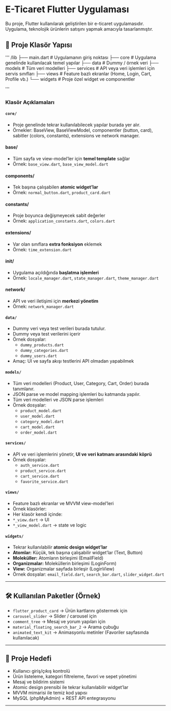 # E-Ticaret Flutter Uygulaması

Bu proje, Flutter kullanılarak geliştirilen bir e-ticaret uygulamasıdır. 
Uygulama, teknolojik ürünlerin satışını yapmak amacıyla tasarlanmıştır.

## 📂 Proje Klasör Yapısı

'''
/lib
├── main.dart # Uygulamanın giriş noktası
├── core # Uygulama genelinde kullanılacak temel yapılar
├── data # Dummy / örnek veri
├── models # Tüm veri modelleri
├── services # API veya veri işlemleri için servis sınıfları
├── views # Feature bazlı ekranlar (Home, Login, Cart, Profile vb.)
└── widgets # Proje özel widget ve componentler

'''

### **Klasör Açıklamaları**

#### `core/`
- Proje genelinde tekrar kullanılabilecek yapılar burada yer alır.
- Örnekler: BaseView, BaseViewModel, componentler (button, card), sabitler (colors, constants), extensions ve network manager.

#### **base/**
- Tüm sayfa ve view-model’ler için **temel template** sağlar  
- Örnek: `base_view.dart`, `base_view_model.dart`

#### **components/**
- Tek başına çalışabilen **atomic widget’lar**  
- Örnek: `normal_button.dart`, `product_card.dart`

#### **constants/**
- Proje boyunca değişmeyecek sabit değerler  
- Örnek: `application_constants.dart`, `colors.dart`

#### **extensions/**
- Var olan sınıflara **extra fonksiyon** eklemek  
- Örnek: `time_extension.dart`

#### **init/**
- Uygulama açıldığında **başlatma işlemleri**  
- Örnek: `locale_manager.dart`, `state_manager.dart`, `theme_manager.dart`

#### **network/**
- API ve veri iletişimi için **merkezi yönetim**  
- Örnek: `network_manager.dart`

#### `data/`
- Dummy veri veya test verileri burada tutulur.
- Dummy veya test verilerini içerir  
- Örnek dosyalar:  
  - `dummy_products.dart`  
  - `dummy_categories.dart`  
  - `dummy_users.dart`  
- Amaç: UI ve sayfa akışı testlerini API olmadan yapabilmek

#### `models/`
- Tüm veri modelleri (Product, User, Category, Cart, Order) burada tanımlanır.
- JSON parse ve model mapping işlemleri bu katmanda yapılır.
- Tüm veri modelleri ve JSON parse işlemleri  
- Örnek dosyalar:  
  - `product_model.dart`  
  - `user_model.dart`  
  - `category_model.dart`  
  - `cart_model.dart`  
  - `order_model.dart` 

#### `services/`
- API ve veri işlemlerini yönetir, **UI ve veri katmanı arasındaki köprü**  
- Örnek dosyalar:  
  - `auth_service.dart`  
  - `product_service.dart`  
  - `cart_service.dart`  
  - `favorite_service.dart` 

#### `views/`
- Feature bazlı ekranlar ve MVVM view-model’leri  
- Örnek klasörler: 
- Her klasör kendi içinde:  
- `*_view.dart` → UI  
- `*_view_model.dart` → state ve logic 

#### `widgets/`
- Tekrar kullanılabilir **atomic design widget’lar**  
- **Atomlar:** Küçük, tek başına çalışabilir widget’lar (Text, Button)  
- **Moleküller:** Atomların birleşimi (EmailField)  
- **Organizmalar:** Moleküllerin birleşimi (LoginForm)  
- **View:** Organizmalar sayfada birleşir (LoginView)  
- Örnek dosyalar: `email_field.dart`, `search_bar.dart`, `slider_widget.dart`

---

## 🛠️ Kullanılan Paketler (Örnek)

- `flutter_product_card` → Ürün kartlarını göstermek için
- `carousel_slider` → Slider / carousel için
- `comment_tree` → Mesaj ve yorum yapıları için
- `material_floating_search_bar_2` → Arama çubuğu
- `animated_text_kit` → Animasyonlu metinler (Favoriler sayfasında kullanılacak)
---

## 🚀 Proje Hedefi

- Kullanıcı giriş/çıkış kontrolü
- Ürün listeleme, kategori filtreleme, favori ve sepet yönetimi
- Mesaj ve bildirim sistemi
- Atomic design prensibi ile tekrar kullanılabilir widget’lar
- MVVM mimarisi ile temiz kod yapısı 
- MySQL (phpMyAdmin) + REST API entegrasyonu

---


